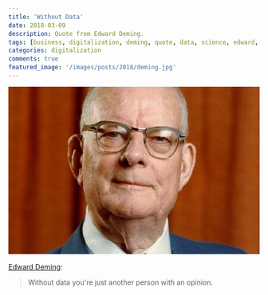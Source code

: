 ```yaml
---
title: 'Without Data'
date: 2018-03-09
description: Quote from Edward Deming.
tags: [business, digitalization, deming, quote, data, science, edward, opinion, continuous improvement]
categories: digitalization
comments: true
featured_image: '/images/posts/2018/deming.jpg'
---
```


![](/images/posts/2018/deming.jpg)

[Edward Deming](https://en.wikipedia.org/wiki/W._Edwards_Deming):

> Without data you're just another person with an opinion.